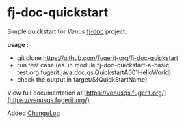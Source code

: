 # fj-doc-quickstart

Simple quickstart for *Venus* [fj-doc](https://github.com/fugerit-org/fj-doc) project.

**usage :**
* git clone https://github.com/fugerit-org/fj-doc-quickstart
* run test case (es. in module fj-doc-quickstart-a-basic, test.org.fugerit.java.doc.qs.QuickstartA001HelloWorld)
* check the output in target/${QuickStartName}

View full documentation at [https://venusqs.fugerit.org/](https://venusqs.fugerit.org/)  

Added [ChangeLog](CHANGELOG.md)